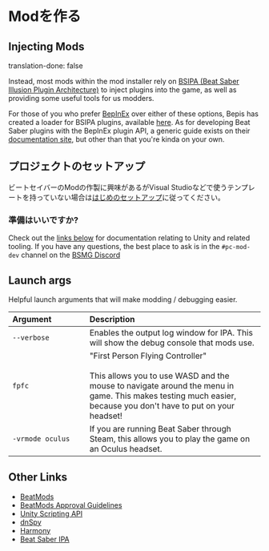 # Modを作る

## Injecting Mods
translation-done: false

Instead, most mods within the mod installer rely on [BSIPA (Beat Saber Illusion Plugin Architecture)](https://github.com/nike4613/BeatSaber-IPA-Reloaded/) to inject plugins into the game, as well as providing some useful tools for us modders.

For those of you who prefer [BepInEx](https://github.com/BepInEx/BepInEx) over either of these options, Bepis has created a loader for BSIPA plugins, available [here](https://github.com/BepInEx/BepInEx.BSIPA.Loader). As for developing Beat Saber plugins with the BepInEx plugin API, a generic guide exists on their [documentation site](https://bepinex.github.io/bepinex_docs/v5.0/articles/dev_guide/plugin_tutorial/index.html), but other than that you're kinda on your own.

## プロジェクトのセットアップ
ビートセイバーのModの作製に興味があるがVisual Studioなどで使うテンプレートを持っていない場合は[はじめのセットアップ](./intro.md)に従ってください。

### 準備はいいですか?
Check out the [links below](#other-links) for documentation relating to Unity and related tooling. If you have any questions, the best place to ask is in the `#pc-mod-dev` channel on the [BSMG Discord](https://discord.gg/beatsabermods)

## Launch args
Helpful launch arguments that will make modding / debugging easier.

<!-- markdownlint-disable MD013 -->
| Argument&nbsp;&nbsp;&nbsp;&nbsp;&nbsp;&nbsp;&nbsp;&nbsp;&nbsp;&nbsp;&nbsp;&nbsp;&nbsp;&nbsp; | Description                                                                                                                                                                                                           |
| -------------------------------------------------------------------------------------------- |:--------------------------------------------------------------------------------------------------------------------------------------------------------------------------------------------------------------------- |
| `--verbose`                                                                                  | Enables the output log window for IPA. This will show the debug console that mods use.                                                                                                                                |
| `fpfc`                                                                                       | "First Person Flying Controller"<br /><br />This allows you to use WASD and the mouse to navigate around the menu in game. This makes testing much easier, because you don't have to put on your headset! |
| `-vrmode oculus`                                                                             | If you are running Beat Saber through Steam, this allows you to play the game on an Oculus headset.                                                                                                                   |
<!-- markdownlint-enable MD013 -->

## Other Links

* [BeatMods](https://beatmods.com)
* [BeatMods Approval Guidelines](https://docs.google.com/document/d/15RBVesZdS-U94AvesJ2DJqcnAtgh9E2PZOcbjrQle5Y/edit?usp=sharing)
* [Unity Scripting API](https://docs.unity3d.com/ScriptReference/index.html)
* [dnSpy](https://github.com/0xd4d/dnSpy)
* [Harmony](https://github.com/pardeike/Harmony)
* [Beat Saber IPA](https://bsmg.github.io/BeatSaber-IPA-Reloaded/)
